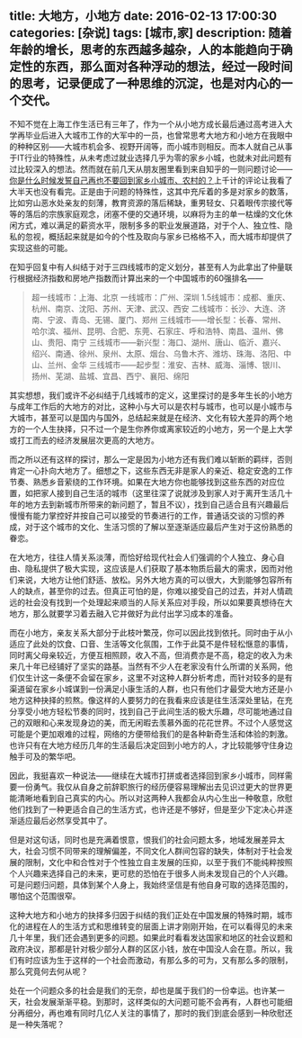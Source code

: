 title: 大地方，小地方
date: 2016-02-13 17:00:30
categories: [杂说]
tags: [城市,家]
description: 随着年龄的增长，思考的东西越多越杂，人的本能趋向于确定性的东西，那么面对各种浮动的想法，经过一段时间的思考，记录便成了一种思维的沉淀，也是对内心的一个交代。
---

不知不觉在上海工作生活已有三年了，作为一个从小地方成长最后通过高考进入大学再毕业后进入大城市工作的大军中的一员，也曾常思考大地方和小地方在我眼中的种种区别——大城市机会多、视野开阔等，而小城市则相反。而本人就自己从事于IT行业的特殊性，从未考虑过就业选择几乎为零的家乡小城，也就未对此问题有过比较深入的想法。然而就在前几天从朋友圈里看到来自知乎的一则问题讨论——[你是什么时候发誓自己再也不要回到家乡小城市、农村的？](https://www.zhihu.com/question/40075930)上千计的评论让我看了大半天也没有看完。正是由于问题的特殊性，这其中充斥着的多是对家乡的数落，比如穷山恶水处亲友的刻薄，教育资源的落后稀缺，重男轻女、只着眼传宗接代等等的落后的宗族家庭观念，闭塞不便的交通环境，以麻将为主的单一枯燥的文化休闲方式，难以满足的薪资水平，限制多多的职业发展道路，对于个人、独立性、隐私的忽视，概括起来就是如今的个性及取向与家乡已格格不入，而大城市却提供了实现这些的可能。<!--more-->

在知乎回复中有人纠结于对于三四线城市的定义划分，甚至有人为此拿出了仲量联行根据经济指数和房地产指数而计算出来的一个中国城市的60强排名——

> 超一线城市：上海、北京
一线城市：广州、深圳
1.5线城市：成都、重庆、杭州、南京、沈阳、苏州、天津、武汉、西安
二线城市：长沙、大连、济南、宁波、青岛、无锡、厦门、郑州
三线城市——增长型：长春、常州、哈尔滨、福州、昆明、合肥、东莞、石家庄、呼和浩特、南昌、温州、佛山、贵阳、南宁
三线城市——新兴型：海口、湖州、唐山、临沂、嘉兴、绍兴、南通、徐州、泉州、太原、烟台、乌鲁木齐、潍坊、珠海、洛阳、中山、兰州、金华
三线城市——起步型：淮安、吉林、威海、淄博、银川、扬州、芜湖、盐城、宜昌、西宁、襄阳、绵阳

其实想想，我们或许不必纠结于几线城市的定义，这里探讨的是多年生长的小地方与成年工作后的大地方的对比，这种小与大可以是农村与城市，也可以是小城市与大城市，甚至可以是国内与国外，总结起来就是在经济、文化有较大差异的两个地方的一个人生抉择，只不过一个是生你养你或离家较近的小地方，另一个是上大学或打工而去的经济发展层次更高的大地方。

而之所以还有这样的探讨，那么一定是因为小地方还有我们难以斩断的羁绊，否则肯定一心扑向大地方了。细想之下，这些东西无非是家人的亲近、稳定安逸的工作节奏、熟悉乡音萦绕的工作环境。如果在大地方你也能够找到这些东西的对应位置，如把家人接到自己生活的城市（这里往深了说就涉及到家人对于离开生活几十年的地方去到新城市所带来的新问题了，暂且不议），找到自己适合且有兴趣最后慢慢有能力掌控好并按自己可以接受的节奏进行的工作，普通话交谈的习惯的养成，对于这个城市的文化、生活习惯的了解以至逐渐适应最后产生对于这份熟悉的眷恋。

在大地方，往往人情关系淡薄，而恰好给现代社会人们强调的个人独立、身心自由、隐私提供了极大实现，这应该是人们获取了基本物质后最大的需求，因而对他们来说，大地方让他们舒适、放松。另外大地方真的可以很大，大到能够包容所有人的缺点，甚至你的过去。但真正可怕的是，你难以接受自己的过去，并对人情疏远的社会没有找到一个处理起来顺当的人际关系应对手段，所以如果要真想待在大地方，那么就要学习着去融入它并做好为此付出学习成本的准备。

而在小地方，亲友关系大部分于此枝叶繁茂，你可以因此找到依托。同时由于从小适应了此处的饮食、口音、生活等文化氛围，工作于此莫不是件轻松惬意的事情，同时离父母亲较近，方便互相照顾，收入不高，但消费亦是不高，稳定的收入为未来几十年已经铺好了坚实的路基。当然有不少人在老家没有什么所谓的关系网，他们仅生计这一条便不会留在家乡，这里不对这种人群分析考虑，而针对较多的是有渠道留在家乡小城谋到一份满足小康生活的人群，也只有他们才最受大地方还是小地方这种抉择的煎熬。像这样的人要努力的在我看来应该是往生活深处里钻，在充分享受小地方轻松节奏的同时，找到自己于此间生活的极大乐趣，尽可能地通过自己的双眼和心来发现身边的美，而无闲暇去羡慕外面的花花世界。不过个人感觉这可能是个更加艰难的过程，网络的方便带给我们的是各种新奇生活和体验的刺激。也许只有在大地方经历几年的生活最后决定回到小地方的人，才比较能够守住身边触手可及的繁华吧。

因此，我挺喜欢一种说法——继续在大城市打拼或者选择回到家乡小城市，同样需要一份勇气。我仅从自身之前辞职旅行的经历便容易理解出去见识过更大的世界更能清晰地看到自己真实的内心。所以对这两种人我都会从内心生出一种敬意，欣慰他们找到了一种更适合自己的生活方式，也许还是不够好，但是至少下定决心并逐渐适应最后必然享受其中了。

但是对这句话，同时也是充满着恨意，恨我们的社会问题太多，地域发展差异太大，社会习惯不同带来的理解偏差，不同文化人群间包容的缺失，体制对于社会发展的限制，文化中和合性对于个性独立自主发展的压抑，以至于我们不能纯粹按照个人兴趣来选择自己的未来，更可悲的恐怕在于很多人尚未发现自己的个人兴趣。可是问题归问题，具体到某个人身上，我始终坚信是有他自身可取的选择范围的，哪怕这个范围很窄。

这种大地方和小地方的抉择多归因于纠结的我们正处在中国发展的特殊时期，城市化的进程在人的生活方式和思维转变的层面上讲才刚刚开始，在可以看得见的未来几十年里，我们还会遇到更多的问题。如果此时看看发达国家和地区的社会议题和政府决议，那都是针对极少部分人群的区区小钱，放在中国没人会在意。所以，我们有时应该为生于这样的一个社会而激动，有那么多的可为，又有那么多的限制，那么究竟何去何从呢？

处在一个问题众多的社会是我们的无奈，却也是属于我们的一份幸运。也许某一天，社会发展渐渐平稳。到那时，这样类似的大问题可能不会再有，人群也可能细分再细分，再也难有同时几亿人关注的事情了，那时的我们到底会感到一种欣慰还是一种失落呢？